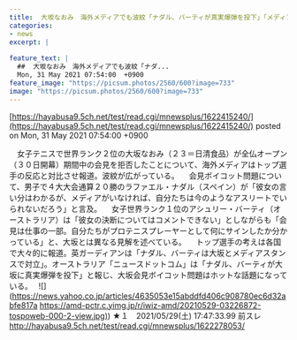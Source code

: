 ```yaml
---
title:  大坂なおみ　海外メディアでも波紋「ナダル、バーティが真実爆弾を投下」「メディアスタンスで対立」と報道 ★2  
categories:
- news
excerpt: |
  
feature_text: |
  ##  大坂なおみ　海外メディアでも波紋「ナダ...
  Mon, 31 May 2021 07:54:00  +0900
feature_image: "https://picsum.photos/2560/600?image=733"
image: "https://picsum.photos/2560/600?image=733"
---
```


[https://hayabusa9.5ch.net/test/read.cgi/mnewsplus/1622415240/](https://hayabusa9.5ch.net/test/read.cgi/mnewsplus/1622415240/)
posted on Mon, 31 May 2021 07:54:00  +0900

<!--more-->

　女子テニスで世界ランク２位の大坂なおみ（２３＝日清食品）が全仏オープン（３０日開幕）期間中の会見を拒否したことについて、海外メディアはトップ選手の反応と対比させ報道。波紋が広がっている。 　会見ボイコット問題について、男子で４大大会通算２０勝のラファエル・ナダル（スペイン）が「彼女の言い分はわかるが、メディアがいなければ、自分たちは今のようなアスリートでいられないだろう」と言及。 　女子世界ランク１位のアシュリー・バーティ（オーストラリア）は「彼女の決断についてはコメントできない」としながらも「会見は仕事の一部。自分たちがプロテニスプレーヤーとして何にサインしたか分かっている」と、大坂とは異なる見解を述べている。 　トップ選手の考えは各国で大々的に報道。英ガーディアンは「ナダル、バーティは大坂とメディアスタンスで対立」。オーストラリア「ニュースドットコム」は「ナダル、バーティが大坂に真実爆弾を投下」と報じ、大坂会見ボイコット問題はホットな話題になっている。　 ![](https://news.yahoo.co.jp/articles/4635053e15abddfd406c908780ec6d32abfe817a [https://amd-pctr.c.yimg.jp/r/iwiz-amd/20210529-03226872-tospoweb-000-2-view.jpg)](https://amd-pctr.c.yimg.jp/r/iwiz-amd/20210529-03226872-tospoweb-000-2-view.jpg)) ★１　2021/05/29(土) 17:47:33.99 前スレ http://hayabusa9.5ch.net/test/read.cgi/mnewsplus/1622278053/

